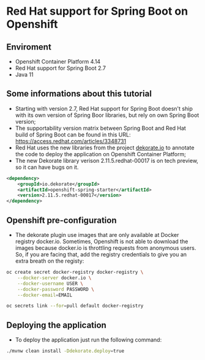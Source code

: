 # Red Hat support for Spring Boot on Openshift

## Enviroment 

* Openshift Container Platform 4.14
* Red Hat support for Spring Boot 2.7
* Java 11

## Some informations about this tutorial

* Starting with version 2.7, Red Hat support for Spring Boot doesn't ship with its own version of Spring Boor libraries, but rely on own Spring Boot version;
* The supportability version matrix between Spring Boot and Red Hat build of Spring Boot can be found in this URL: https://access.redhat.com/articles/3348731
* Red Hat uses the new libraries from the project [dekorate.io](dekorate.io) to annotate the code to deploy the application on Openshift Container Platform;
* The new Dekorate library verison 2.11.5.redhat-00017 is on tech preview, so it can have bugs on it. 

```xml
<dependency>
    <groupId>io.dekorate</groupId>
    <artifactId>openshift-spring-starter</artifactId>
    <version>2.11.5.redhat-00017</version>
</dependency>
```

## Openshift pre-configuration

* The dekorate plugin use images that are only available at Docker registry docker.io. Sometimes, Openshift is not able to download the images because docker.io is throttling requests from anonymous users. So, if you are facing that, add the registry credentials to give you an extra breath on the registy:

```bash
oc create secret docker-registry docker-registry \
    --docker-server docker.io \
    --docker-username USER \
    --docker-password PASSWORD \
    --docker-email=EMAIL

oc secrets link --for=pull default docker-registry
```
## Deploying the application

* To deploy the application just run the following command:

```bash
./mvnw clean install -Ddekorate.deploy=true
```